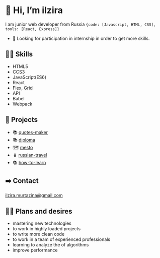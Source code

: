 #  👋 Hi, I’m ilzira 
I am junior web developer from Russia
`{code: [Javascript, HTML, CSS], tools: [React, Express]}`
- 👀 Looking for participation in internship in order to get more skills.

👩‍💻 Skills 
------
- HTML5 
- CCS3
- JavaScript(ES6)
- React
- Flex, Grid
- API
- Babel
- Webpack

🧩 Projects
------
- 📚 [quotes-maker](https://react-quotes-maker.herokuapp.com/)
- 📚 [diploma](https://diploma-practicum.herokuapp.com/)
- 🗺 [mesto](https://ilzira-mur.github.io/mesto/)
- 🪆 [russian-travel](https://ilzira-mur.github.io/russian-travel/index.html)
- 📚 [how-to-learn](https://ilzira-mur.github.io/how-to-learn/)

➡️ Contact
------

ilzira.murtazina@gmail.com

🏄‍♀️ **Plans and desires**
-----
- mastering new technologies
- to work in highly loaded projects
- to write more clean code
- to work in a team of experienced professionals
- learning to analyze the of algorithms
- improve performance

<!---
ilzira-mur/ilzira-mur is a ✨ special ✨ repository because its `README.md` (this file) appears on your GitHub profile.
You can click the Preview link to take a look at your changes.
--->
